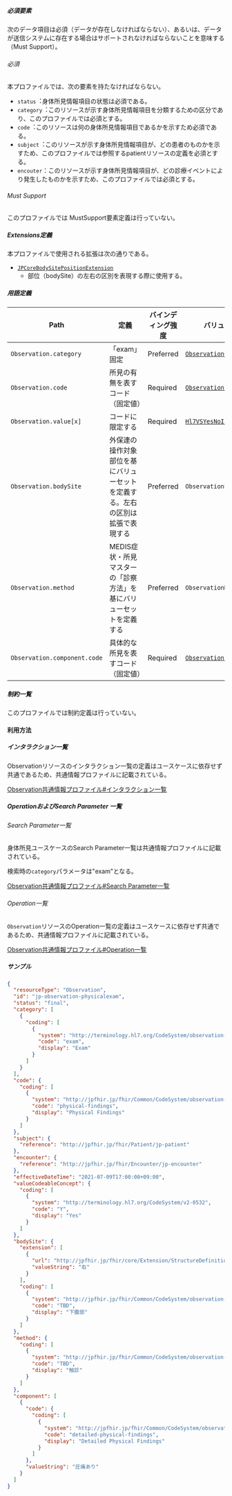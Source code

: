 
##### 必須要素

次のデータ項目は必須（データが存在しなければならない）、あるいは、データが送信システムに存在する場合はサポートされなければならないことを意味する（Must Support）。

###### 必須
本プロファイルでは、次の要素を持たなければならない。

- `status`︓身体所見情報項目の状態は必須である。
- `category`︓このリソースが示す身体所見情報項目を分類するための区分であり、このプロファイルでは必須とする。
- `code`︓このリソースは何の身体所見情報項目であるかを示すため必須である。
- `subject`︓このリソースが示す身体所見情報項目が、どの患者のものかを示すため、このプロファイルでは参照するpatientリソースの定義を必須とする。
- `encouter`：このリソースが示す身体所見情報項目が、どの診療イベントにより発生したものかを示すため、このプロファイルでは必須とする。

###### Must Support
このプロファイルでは MustSupport要素定義は行っていない。

##### Extensions定義
本プロファイルで使用される拡張は次の通りである。

- [`JPCoreBodySitePositionExtension`](https://simplifier.net/jp-core-draftv1/jpobservationbodysiteposition)
  - 部位（bodySite）の左右の区別を表現する際に使用する。

##### 用語定義

| Path                            | 定義                               | バインディング強度 | バリューセット |
| ------------------------------- | ---------------------------------- | ------------------ | -------------- |
| `Observation.category` | 「exam」固定 | Preferred | [`ObservationCategoryCodes`](https://hl7.org/fhir/valueset-observation-category.html) |
| `Observation.code` | 所見の有無を表すコード（固定値） | Required | [`ObservationPhysicalExam`](https://simplifier.net/jp-core-draftv1/jpobservationphysicalexamcode) |
| `Observation.value[x]` | コードに限定する | Required | [`Hl7VSYesNoIndicator`](http://terminology.hl7.org/ValueSet/v2-0136) |
| `Observation.bodySite` | 外保連の操作対象部位を基にバリューセットを定義する。左右の区別は拡張で表現する | Preferred | `ObservationBodySite` |
| `Observation.method` | MEDIS症状・所見マスターの「診察方法」を基にバリューセットを定義する | Preferred | `ObservationMethod` |
| `Observation.component.code` | 具体的な所見を表すコード（固定値） | Required | [`ObservationPhysicalExam`](https://simplifier.net/jp-core-draftv1/jpobservationphysicalexamcode) |

##### 制約一覧

このプロファイルでは制約定義は行っていない。


#### 利用方法

##### インタラクション一覧

Observationリソースのインタラクション一覧の定義はユースケースに依存せず共通であるため、共通情報プロファイルに記載されている。

[Observation共通情報プロファイル#インタラクション一覧](Observation#ObsInteraction)

##### OperationおよびSearch Parameter 一覧

###### Search Parameter一覧

身体所見ユースケースのSearch Parameter一覧は共通情報プロファイルに記載されている。

検索時の`category`パラメータは"exam"となる。

[Observation共通情報プロファイル#Search Parameter一覧](Observation#ObsSearch)

###### Operation一覧

`Observation`リソースのOperation一覧の定義はユースケースに依存せず共通であるため、共通情報プロファイルに記載されている。

[Observation共通情報プロファイル#Operation一覧](Observation#ObsOperation)

##### サンプル
```json
{
  "resourceType": "Observation",
  "id": "jp-observation-physicalexam",
  "status": "final",
  "category": [
    {
      "coding": [
        {
          "system": "http://terminology.hl7.org/CodeSystem/observation-category",
          "code": "exam",
          "display": "Exam"
        }
      ]
    }
  ],
  "code": {
    "coding": [
      {
        "system": "http://jpfhir.jp/fhir/Common/CodeSystem/observation-physicalExam",
        "code": "physical-findings",
        "display": "Physical Findings"
      }
    ]
  },
  "subject": {
    "reference": "http://jpfhir.jp/fhir/Patient/jp-patient"
  },
  "encounter": {
    "reference": "http://jpfhir.jp/fhir/Encounter/jp-encounter"
  },
  "effectiveDateTime": "2021-07-09T17:00:00+09:00",
  "valueCodeableConcept": {
    "coding": [
      {
        "system": "http://terminology.hl7.org/CodeSystem/v2-0532",
        "code": "Y",
        "display": "Yes"
      }
    ]
  },
  "bodySite": {
    "extension": [
      {
        "url": "http://jpfhir.jp/fhir/core/Extension/StructureDefinition/JP_Observation_BodySite_BodySitePosition",
        "valueString": "右"
      }
    ],
    "coding": [
      {
        "system": "http://jpfhir.jp/fhir/Common/CodeSystem/observation-bodySite",
        "code": "TBD",
        "display": "下腹部"
      }
    ]
  },
  "method": {
    "coding": [
      {
        "system": "http://jpfhir.jp/fhir/Common/CodeSystem/observation-method",
        "code": "TBD",
        "display": "触診"
      }
    ]
  },
  "component": [
    {
      "code": {
        "coding": [
          {
            "system": "http://jpfhir.jp/fhir/Common/CodeSystem/observation-physicalExam",
            "code": "detailed-physical-findings",
            "display": "Detailed Physical Findings"
          }
        ]
      },
      "valueString": "圧痛あり"
    }
  ]
}
```
